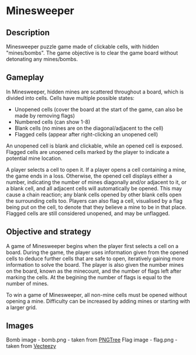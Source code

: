 # Minesweeper
## Description
Minesweeper puzzle game made of clickable cells, with hidden "mines/bombs".
The game objective is to clear the game board without detonating any mines/bombs.

## Gameplay
In Minesweeper, hidden mines are scattered throughout a board, which is divided into cells. Cells have multiple possible states:

-   Unopened cells (cover the board at the start of the game, can also be made by removing flags)
-   Numbered cells (can show 1-8)
-   Blank cells (no mines are on the diagonal/adjacent to the cell)
-   Flagged cells (appear after right-clicking an unopened cell)

An unopened cell is blank and clickable, while an opened cell is exposed. Flagged cells are unopened cells marked by the player to indicate a potential mine location.

A player selects a cell to open it. If a player opens a cell containing a mine, the game ends in a loss. Otherwise, the opened cell displays either a number, indicating the number of mines diagonally and/or adjacent to it, or a blank cell, and all adjacent cells will automatically be opened. This may cause a chain reaction; any blank cells opened by other blank cells open the surrounding cells too. Players can also flag a cell, visualised by a flag being put on the cell, to denote that they believe a mine to be in that place. Flagged cells are still considered unopened, and may be unflagged.

## Objective and strategy
A game of Minesweeper begins when the player first selects a cell on a board.
During the game, the player uses information given from the opened cells to deduce further cells that are safe to open, iteratively gaining more information to solve the board.
The player is also given the number mines on the board, known as the minecount, and the number of flags left after marking the cells.
At the begining the number of flags is equal to the number of mines.

To win a game of Minesweeper, all non-mine cells must be opened without opening a mine.
Difficulty can be increased by adding mines or starting with a larger grid.

## Images
Bomb image - bomb.png - taken from [PNGTree](https://pngtree.com/freepng/mine-bomb_5404055.html)
Flag image - flag.png - taken from [Vecteezy](https://www.vecteezy.com/png/10158189-flag-icon-sign-symbol-design)